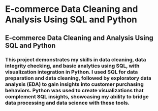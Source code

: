 # E-commerce Data Cleaning and Analysis Using SQL and Python

## E-commerce Data Cleaning and Analysis Using SQL and Python

### This project demonstrates my skills in data cleaning, data integrity checking, and basic analytics using SQL, with visualization integration in Python. I used SQL for data preparation and data cleaning, followed by exploratory data analysis (EDA) to gain insights into customer purchasing behaviors. Python was used to create visualizations that complement SQL insights, showcasing my ability to bridge data processing and data science with these tools.
